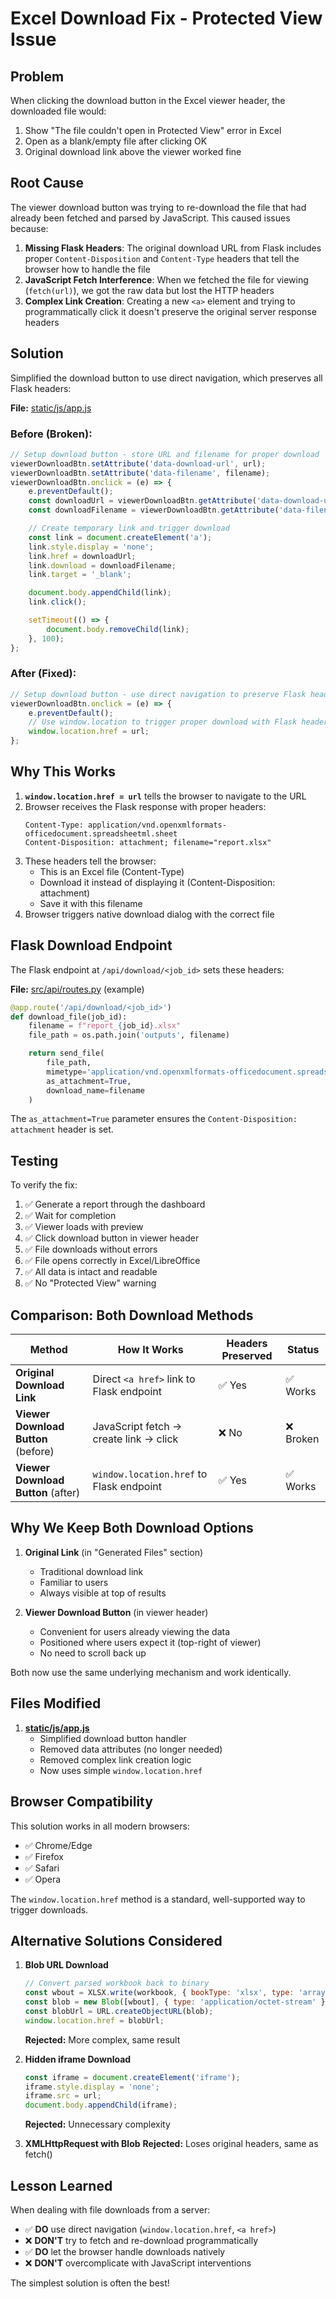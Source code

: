 # Excel Download Fix - Protected View Issue

## Problem

When clicking the download button in the Excel viewer header, the downloaded file would:
1. Show "The file couldn't open in Protected View" error in Excel
2. Open as a blank/empty file after clicking OK
3. Original download link above the viewer worked fine

## Root Cause

The viewer download button was trying to re-download the file that had already been fetched and parsed by JavaScript. This caused issues because:

1. **Missing Flask Headers**: The original download URL from Flask includes proper `Content-Disposition` and `Content-Type` headers that tell the browser how to handle the file
2. **JavaScript Fetch Interference**: When we fetched the file for viewing (`fetch(url)`), we got the raw data but lost the HTTP headers
3. **Complex Link Creation**: Creating a new `<a>` element and trying to programmatically click it doesn't preserve the original server response headers

## Solution

Simplified the download button to use direct navigation, which preserves all Flask headers:

**File:** [static/js/app.js](static/js/app.js:750-754)

### Before (Broken):
```javascript
// Setup download button - store URL and filename for proper download
viewerDownloadBtn.setAttribute('data-download-url', url);
viewerDownloadBtn.setAttribute('data-filename', filename);
viewerDownloadBtn.onclick = (e) => {
    e.preventDefault();
    const downloadUrl = viewerDownloadBtn.getAttribute('data-download-url');
    const downloadFilename = viewerDownloadBtn.getAttribute('data-filename');

    // Create temporary link and trigger download
    const link = document.createElement('a');
    link.style.display = 'none';
    link.href = downloadUrl;
    link.download = downloadFilename;
    link.target = '_blank';

    document.body.appendChild(link);
    link.click();

    setTimeout(() => {
        document.body.removeChild(link);
    }, 100);
};
```

### After (Fixed):
```javascript
// Setup download button - use direct navigation to preserve Flask headers
viewerDownloadBtn.onclick = (e) => {
    e.preventDefault();
    // Use window.location to trigger proper download with Flask headers
    window.location.href = url;
};
```

## Why This Works

1. **`window.location.href = url`** tells the browser to navigate to the URL
2. Browser receives the Flask response with proper headers:
   ```
   Content-Type: application/vnd.openxmlformats-officedocument.spreadsheetml.sheet
   Content-Disposition: attachment; filename="report.xlsx"
   ```
3. These headers tell the browser:
   - This is an Excel file (Content-Type)
   - Download it instead of displaying it (Content-Disposition: attachment)
   - Save it with this filename
4. Browser triggers native download dialog with the correct file

## Flask Download Endpoint

The Flask endpoint at `/api/download/<job_id>` sets these headers:

**File:** [src/api/routes.py](src/api/routes.py) (example)
```python
@app.route('/api/download/<job_id>')
def download_file(job_id):
    filename = f"report_{job_id}.xlsx"
    file_path = os.path.join('outputs', filename)

    return send_file(
        file_path,
        mimetype='application/vnd.openxmlformats-officedocument.spreadsheetml.sheet',
        as_attachment=True,
        download_name=filename
    )
```

The `as_attachment=True` parameter ensures the `Content-Disposition: attachment` header is set.

## Testing

To verify the fix:

1. ✅ Generate a report through the dashboard
2. ✅ Wait for completion
3. ✅ Viewer loads with preview
4. ✅ Click download button in viewer header
5. ✅ File downloads without errors
6. ✅ File opens correctly in Excel/LibreOffice
7. ✅ All data is intact and readable
8. ✅ No "Protected View" warning

## Comparison: Both Download Methods

| Method | How It Works | Headers Preserved | Status |
|--------|--------------|-------------------|--------|
| **Original Download Link** | Direct `<a href>` link to Flask endpoint | ✅ Yes | ✅ Works |
| **Viewer Download Button** (before) | JavaScript fetch → create link → click | ❌ No | ❌ Broken |
| **Viewer Download Button** (after) | `window.location.href` to Flask endpoint | ✅ Yes | ✅ Works |

## Why We Keep Both Download Options

1. **Original Link** (in "Generated Files" section)
   - Traditional download link
   - Familiar to users
   - Always visible at top of results

2. **Viewer Download Button** (in viewer header)
   - Convenient for users already viewing the data
   - Positioned where users expect it (top-right of viewer)
   - No need to scroll back up

Both now use the same underlying mechanism and work identically.

## Files Modified

1. **[static/js/app.js](static/js/app.js:750-754)**
   - Simplified download button handler
   - Removed data attributes (no longer needed)
   - Removed complex link creation logic
   - Now uses simple `window.location.href`

## Browser Compatibility

This solution works in all modern browsers:
- ✅ Chrome/Edge
- ✅ Firefox
- ✅ Safari
- ✅ Opera

The `window.location.href` method is a standard, well-supported way to trigger downloads.

## Alternative Solutions Considered

1. **Blob URL Download**
   ```javascript
   // Convert parsed workbook back to binary
   const wbout = XLSX.write(workbook, { bookType: 'xlsx', type: 'array' });
   const blob = new Blob([wbout], { type: 'application/octet-stream' });
   const blobUrl = URL.createObjectURL(blob);
   window.location.href = blobUrl;
   ```
   **Rejected:** More complex, same result

2. **Hidden iframe Download**
   ```javascript
   const iframe = document.createElement('iframe');
   iframe.style.display = 'none';
   iframe.src = url;
   document.body.appendChild(iframe);
   ```
   **Rejected:** Unnecessary complexity

3. **XMLHttpRequest with Blob**
   **Rejected:** Loses original headers, same as fetch()

## Lesson Learned

When dealing with file downloads from a server:
- ✅ **DO** use direct navigation (`window.location.href`, `<a href>`)
- ❌ **DON'T** try to fetch and re-download programmatically
- ✅ **DO** let the browser handle downloads natively
- ❌ **DON'T** overcomplicate with JavaScript interventions

The simplest solution is often the best!
